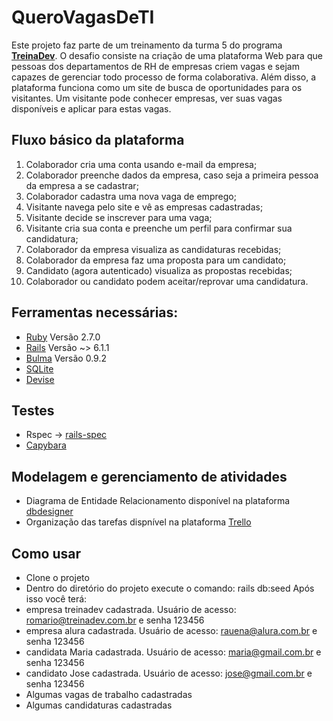 # QueroVagasDeTI

Este projeto faz parte de um treinamento da turma 5 do programa **[TreinaDev](https://treinadev.com.br/)**. O desafio consiste na criação de uma plataforma Web para que pessoas dos departamentos de RH de empresas criem vagas e sejam capazes de gerenciar todo processo de forma colaborativa. Além disso, a plataforma funciona como um site de busca de oportunidades para os visitantes. Um visitante pode conhecer empresas, ver suas vagas disponíveis e aplicar para estas vagas.

## Fluxo básico da plataforma

1. Colaborador cria uma conta usando e-mail da empresa;
2. Colaborador preenche dados da empresa, caso seja a primeira pessoa da empresa a se
cadastrar;
3. Colaborador cadastra uma nova vaga de emprego;
4. Visitante navega pelo site e vê as empresas cadastradas;
5. Visitante decide se inscrever para uma vaga;
6. Visitante cria sua conta e preenche um perfil para confirmar sua candidatura;
7. Colaborador da empresa visualiza as candidaturas recebidas;
8. Colaborador da empresa faz uma proposta para um candidato;
9. Candidato (agora autenticado) visualiza as propostas recebidas;
10. Colaborador ou candidato podem aceitar/reprovar uma candidatura.

## Ferramentas necessárias:

* [Ruby](https://www.ruby-lang.org/pt/) Versão 2.7.0 
* [Rails](https://guides.rubyonrails.org/) Versão ~> 6.1.1
* [Bulma](https://bulma.io/) Versão 0.9.2
* [SQLite](https://www.sqlite.org/index.html)
* [Devise](https://github.com/heartcombo/devise)

## Testes

- Rspec -> [rails-spec](https://github.com/rspec/rspec-rails)
- [Capybara](https://github.com/teamcapybara/capybara)

## Modelagem e gerenciamento de atividades

- Diagrama de Entidade Relacionamento disponível na plataforma [dbdesigner](https://dbdesigner.page.link/eTPjgPFeWSdobDv68)
- Organização das tarefas dispnível na plataforma [Trello](https://trello.com/invite/b/eGf7jfJ3/cbd25b6b53977768d47031ac5abdd61e/mvp)

## Como usar
* Clone o projeto
* Dentro do diretório do projeto execute o comando: rails db:seed
Após isso você terá:
* empresa treinadev cadastrada. Usuário de acesso: romario@treinadev.com.br e senha 123456
* empresa alura cadastrada. Usuário de acesso: rauena@alura.com.br e senha 123456
* candidata Maria cadastrada. Usuário de acesso: maria@gmail.com.br e senha 123456
* candidato Jose cadastrada. Usuário de acesso: jose@gmail.com.br e senha 123456
* Algumas vagas de trabalho cadastradas
* Algumas candidaturas cadastradas